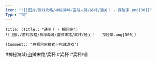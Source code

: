 ```yaml
---
Icon: "![[图片/游戏攻略/神秘海域/盗贼末路/奖杯/通关！ - 探险家.png|30]]"
Type: "铜"
---
```

```ad-common-bronze-trophy
title: (Title:: "通关！ - 探险家")
![[图片/游戏攻略/神秘海域/盗贼末路/奖杯/通关！ - 探险家.png|100]]

(Comment:: "在探险家模式下完成游戏")
```

#神秘海域/盗贼末路/奖杯 #奖杯 #奖杯/铜
